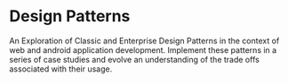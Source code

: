 # Design Patterns

An Exploration of Classic and Enterprise Design Patterns in the context of web and android application development. Implement these patterns in a series of case studies and evolve an understanding of the trade offs associated with their usage.

